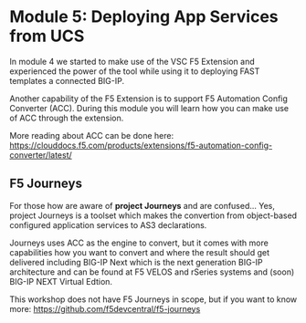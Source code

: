 # Module 5: Deploying App Services from UCS

In module 4 we started to make use of the VSC F5 Extension and experienced the power of the tool while using it to deploying FAST templates a connected BIG-IP.

Another capability of the F5 Extension is to support F5 Automation Config Converter (ACC). During this module you will learn how you can make use of ACC through the extension.

More reading about ACC can be done here: https://clouddocs.f5.com/products/extensions/f5-automation-config-converter/latest/

## F5 Journeys
For those how are aware of **project Journeys** and are confused... Yes, project Journeys is a toolset which makes the convertion from object-based configured application services to AS3 declarations. 

Journeys uses ACC as the engine to convert, but it comes with more capabilities how you want to convert and where the result should get delivered including BIG-IP Next which is the next generation BIG-IP architecture and can be found at F5 VELOS and rSeries systems and (soon) BIG-IP NEXT Virtual Edtion.

This workshop does not have F5 Journeys in scope, but if you want to know more: https://github.com/f5devcentral/f5-journeys